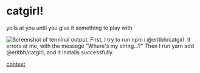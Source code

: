 # catgirl!

yells at you until you give it something to play with

![Screenshot of terminal output. First, I try to run npm i @eritbh/catgirl. It errors at me, with the message "Where's my string...?" Then I run yarn add @eritbh/catgirl, and it installs successfully.](https://user-images.githubusercontent.com/4165301/170928919-34d33d36-7002-46ea-a7f6-d707f39e344a.png)

[context](https://tech.lgbt/@eritbh/108389121747952276)
